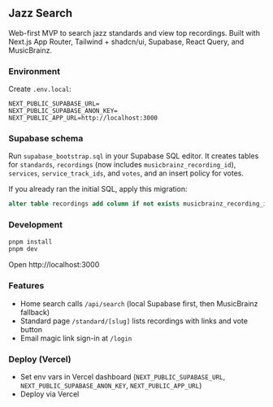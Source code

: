 ## Jazz Search

Web-first MVP to search jazz standards and view top recordings. Built with Next.js App Router, Tailwind + shadcn/ui, Supabase, React Query, and MusicBrainz.

### Environment
Create `.env.local`:

```
NEXT_PUBLIC_SUPABASE_URL=
NEXT_PUBLIC_SUPABASE_ANON_KEY=
NEXT_PUBLIC_APP_URL=http://localhost:3000
```

### Supabase schema
Run `supabase_bootstrap.sql` in your Supabase SQL editor. It creates tables for `standards`, `recordings` (now includes `musicbrainz_recording_id`), `services`, `service_track_ids`, and `votes`, and an insert policy for votes.

If you already ran the initial SQL, apply this migration:

```sql
alter table recordings add column if not exists musicbrainz_recording_id text unique;
```

### Development

```bash
pnpm install
pnpm dev
```

Open http://localhost:3000

### Features
- Home search calls `/api/search` (local Supabase first, then MusicBrainz fallback)
- Standard page `/standard/[slug]` lists recordings with links and vote button
- Email magic link sign-in at `/login`

### Deploy (Vercel)
- Set env vars in Vercel dashboard (`NEXT_PUBLIC_SUPABASE_URL`, `NEXT_PUBLIC_SUPABASE_ANON_KEY`, `NEXT_PUBLIC_APP_URL`)
- Deploy via Vercel
